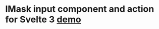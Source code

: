 # IMask input component and action for Svelte 3 [demo](https://v3.svelte.technology/repl?version=3.0.0-beta.3&gist=f3d6062a57f3e4922fd5e1384e86b9ff)